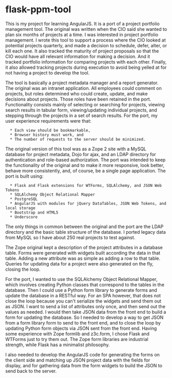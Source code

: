 # flask-ppm-tool
This is my project for learning AngularJS. It is a port of a project portfolio management tool. The original was written when the CIO said she wanted to plan six months of projects at a time. I was interested in project portfolio management. I wrote this tool to support a process where the CIO looked at potential projects quarterly, and made a decision to schedule, defer, alter, or kill each one. It also tracked the maturity of project proposals so that the CIO would have all relevant information for making a decision. And it tracked portfolio information for comparing projects with each other. Finally, it also allowed tracking projects during execution to avoid being yelled at for not having a project to develop the tool.

The tool is basically a project metadata manager and a report generator. The original was an intranet application. All employees could comment on projects, but roles determined who could create, update, and make decisions about projects. Those roles have been retained in the port. Functionality consists mainly of selecting or searching for projects, viewing search results in tabular form, viewing/updating individual projects, and stepping through the projects in a set of search results. For the port, my user experience requirements were that:

      * Each view should be bookmarkable,
      * Browser history must work, and
      * The number of requests to the server should be minimized.

The original version of this tool was as a Zope 2 site with a MySQL database for project metadata, Dojo for ajax, and an LDAP directory for authentication and role-based authorization. The port was intended to keep the functionality of the original and to make it more responsive, look better, behave more consistently, and, of course, be a single page application. The port is built using:

      * Flask and Flask extensions for WTForms, SQLAlchemy, and JSON Web Tokens
      * SQLAlchemy Object Relational Mapper
      * PostgreSQL
      * AngularJS with modules for jQuery DataTables, JSON Web Tokens, and local storage
      * Bootstrap and HTML5
      * Underscore

The only things in common between the original and the port are the LDAP directory and the basic table structure of the database. I ported legacy data from MySQL so I have about 250 real projects to test against.

The Zope original kept a description of the project attributes in a database table. Forms were generated with widgets built according the data in that table. Adding a new attribute was as simple as adding a row to that table. Queries for updating data for a project were also generated on the fly, closing the loop.

For the port, I wanted to use the SQLAlchemy Object Relational Mapper, which involves creating Python classes that correspond to the tables in the database. Then I could use a Python form library to generate forms and update the database in a RESTful way. For an SPA however, that does not close the loop because you can't serialize the widgets and send them out as JSON. I want to send a list of attributes only once, and then send out the values as needed. I would then take JSON data from the front end to build a form for updating the database. So I needed to develop a way to get JSON from a form library form to send to the front end, and to close the loop by updating Python form objects via JSON sent from the front end. Having some experience with Zope formlib and z3c.form, I chose Flask and WTForms just to try them out. The Zope form libraries are industrial strength, while Flask has a minimalist philosophy.

I also needed to develop the AngularJS code for generating the forms on the client side and matching up JSON project data with the fields for display, and for gathering data from the form widgets to build the JSON to send back to the server.

